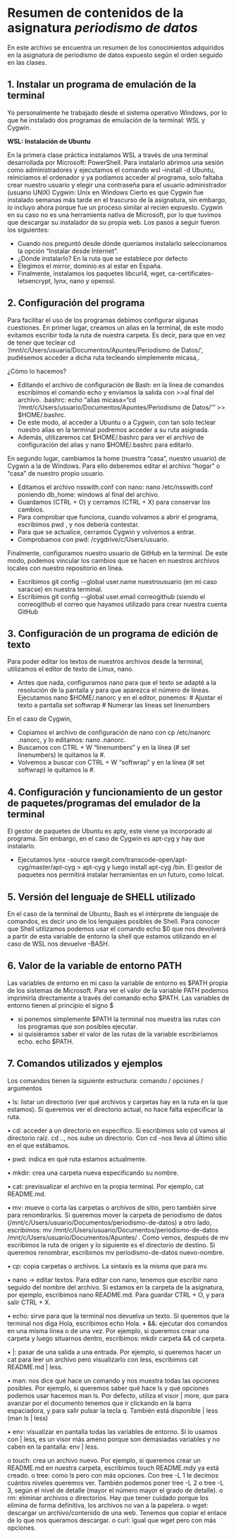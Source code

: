 # Resumen de contenidos de la asignatura *periodismo de datos*
En este archivo se encuentra un resumen de los conocimientos adquiridos en la asignatura de periodismo de datos expuesto según el orden seguido en las clases.
## 1.	Instalar un programa de emulación de la terminal

Yo personalmente he trabajado desde el sistema operativo Windows, por lo que he instalado dos programas de emulación de la terminal: WSL y Cygwin.

**WSL: Instalación de Ubuntu**

En la primera clase práctica instalamos WSL a través de una terminal desarrollada por Microsoft: PowerShell. Para instalarlo abrimos una sesión como administradores y ejecutamos el comando wsl –install -d Ubuntu, reiniciamos el ordenador y ya podíamos acceder al programa, solo faltaba crear nuestro usuario y elegir una contraseña para el usuario administrador (usuario UNIX)
Cygwin: Unix en Windows
Cierto es que Cygwin fue instalado semanas más tarde en el trascurso de la asignatura, sin embargo, lo incluyo ahora porque fue un proceso similar al recién expuesto.
Cygwin en su caso no es una herramienta nativa de Microsoft, por lo que tuvimos que descargar su instalador de su propia web. Los pasos a seguir fueron los siguientes:
-	Cuando nos preguntó desde dónde queríamos instalarlo seleccionamos la opción “Instalar desde Internet”.
-	¿Dónde instalarlo? En la ruta que se establece por defecto
-	Elegimos el mirror, dominio.es al estar en España.
-	Finalmente, instalamos los paquetes libcurl4, wget, ca-certificates-letsencrypt, lynx, nano y openssl.

## 2. Configuración del programa

Para facilitar el uso de los programas debimos configurar algunas cuestiones. 
En primer lugar, creamos un alias en la terminal, 
de este modo evitamos escribir toda la ruta de nuestra carpeta. 
Es decir, para que en vez de tener que teclear cd ‘/mnt/c/Users/usuaria/Documentos/Apuntes/Periodismo de Datos/’, pudiésemos acceder a dicha ruta tecleando simplemente  micasa,. 

¿Cómo lo hacemos? 
-	Editando el archivo de configuración de Bash: en la línea de comandos escribimos el comando echo  y enviamos la salida con >>al final del archivo. .bashrc: echo “alias micasa=“cd ‘/mnt/c/Users/usuario/Documentos/Apuntes/Periodismo de Datos/’” >> $HOME/.bashrc.
-	De este modo, al acceder a Ubuntu o a Cygwin, con tan solo teclear nuestro alias en la terminal podremos acceder a su ruta asignada. 
-	Además, utilizaremos cat $HOME/.bashrc para ver el archivo de configuración del alias y nano $HOME/.bashrc para editarlo.

En segundo lugar, cambiamos la home (nuestra “casa”, nuestro usuario) de Cygwin a la de Windows.
Para ello deberemos editar el archivo “hogar” o “casa” de nuestro propio usuario.
-	Editamos el archivo nsswith.conf con nano: nano /etc/nsswith.conf poniendo db_home: windows al final del archivo.
-	Guardamos (CTRL + O) y cerramos (CTRL + X) para conservar los cambios.
-	Para comprobar que funciona, cuando volvamos a abrir el programa, escribimos pwd , y nos debería contestar.
-	Para que se actualice, cerramos Cygwin y volvemos a entrar.
-	Comprobamos con pwd: /cygdrive/c/Users/usuario.

Finalmente, configuramos nuestro usuario de GitHub en la terminal. 
De este modo, podemos vincular los cambios que se hacen en nuestros archivos locales con nuestro repositorio en línea.
-	Escribimos git config --global user.name nuestrousuario (en mi caso saracse) en nuestra terminal.
-	Escribimos git config --global user.email correogithub (siendo el correogithub el correo que hayamos utilizado para crear nuestra cuenta GitHub

## 3. Configuración de un programa de edición de texto

Para poder editar los textos de nuestros archivos desde la terminal, utilizamos el editor de texto de Linux, nano. 

-	Antes que nada, configuramos nano para que el texto se adapté a la resolución de la pantalla y para que aparezca el número de líneas. Ejecutamos nano $HOME/.nanorc y en el editor, ponemos: # Ajustar el texto a pantalla
set softwrap # Numerar las líneas
set linenumbers

En el caso de Cygwin, 
-	Copiamos el archivo de configuración de nano con cp /etc/nanorc .nanorc, y lo editamos: nano .nanorc.
-	Buscamos con CTRL + W “linenumbers” y en la línea (# set linenumbers) le quitamos la #.
-	Volvemos a buscar con CTRL + W “softwrap” y en la línea (# set softwrap) le quitamos la #.

## 4. Configuración y funcionamiento de un gestor de paquetes/programas del emulador de la terminal

El gestor de paquetes de Ubuntu es apty, este viene ya incorporado al programa. 
Sin embargo, en el caso de Cygwin es apt-cyg y hay que instalarlo. 
-	 Ejecutamos lynx -source rawgit.com/transcode-open/apt-cyg/master/apt-cyg > apt-cyg y luego install apt-cyg /bin. 
El gestor de paquetes nos permitirá instalar herramientas en un futuro, como lolcat.

## 5. Versión del lenguaje de SHELL utilizado

En el caso de la terminal de Ubuntu, Bash es el intérprete de lenguaje de comandos, es decir uno de los lenguajes posibles de Shell. 
Para conocer que Shell utilizamos podemos usar el comando echo $0 que nos devolverá a partir de esta variable de entorno la shell que estamos utilizando en el caso de WSL nos devuelve -BASH.

## 6. Valor de la variable de entorno PATH

Las variables de entorno en mi caso la variable de entorno es $PATH propia de los sistemas de Microsoft. 
Para ver el valor de la variable PATH podemos imprimirla directamente a través del comando echo $PATH.
Las variables de entorno tienen al principio el signo $ 
-	si ponemos simplemente $PATH la terminal nos muestra las rutas con los programas que son posibles ejecutar. 
-	si quisiéramos saber el valor de las rutas de la variable escribiríamos echo. echo $PATH.

## 7. Comandos utilizados y ejemplos

Los comandos tienen la siguiente estructura: comando / opciones / argumentos

•	ls: listar un directorio (ver qué archivos y carpetas hay en la ruta en la que estamos). Si queremos ver el directorio actual, no hace falta especificar la ruta.

•	cd: acceder a un directorio en específico. Si escribimos solo cd vamos al directorio raíz. cd .., nos sube un directorio. Con cd -nos lleva al último sitio en el que estábamos.

•	pwd: indica en qué ruta estamos actualmente.

•	mkdir: crea una carpeta nueva especificando su nombre.

•	cat: previsualizar el archivo en la propia terminal. Por ejemplo, cat README.md.

•	mv: mueve o corta las carpetas o archivos de sitio, pero también sirve para renombrarlos. Si queremos mover la carpeta de periodismo de datos (/mnt/c/Users/usuario/Documentos/periodismo-de-datos) a otro lado, escribimos: mv /mnt/c/Users/usuario/Documentos/periodismo-de-datos /mnt/c/Users/usuario/Documentos/Apuntes/ . Como vemos, después de mv escribimos la ruta de origen y lo siguiente es el directorio de destino. Si queremos renombrar, escribimos mv periodismo-de-datos nuevo-nombre.

•	cp: copia carpetas o archivos. La sintaxis es la misma que para mv.

•	nano → editar textos. Para editar con nano, tenemos que escribir nano seguido del nombre del archivo. Si estamos en la carpeta de la asignatura, por ejemplo, escribimos nano README.md. Para guardar CTRL + O, y para salir CTRL + X.

•	echo: sirve para que la terminal nos devuelva un texto. Si queremos que la terminal nos diga Hola, escribimos echo Hola.
•	&&: ejecutar dos comandos en una misma línea o de una vez. Por ejemplo, si queremos crear una carpeta y luego situarnos dentro, escribimos: mkdir carpeta && cd carpeta.

•	|: pasar de una salida a una entrada. Por ejemplo, si queremos hacer un cat para leer un archivo pero visualizarlo con less, escribimos cat README.md | less.

•	man: nos dice qué hace un comando y nos muestra todas las opciones posibles. Por ejemplo, si queremos saber qué hace ls y qué opciones podemos usar hacemos man ls. Por defecto, utiliza el visor | more, que para avanzar por el documento tenemos que ir clickando en la barra espaciadora, y para salir pulsar la tecla q. También está disponible | less (man ls | less)

•	env: visualizar en pantalla todas las variables de entorno. Si lo usamos con | less, es un visor más ameno porque son demasiadas variables y no caben en la pantalla: env | less.

o	touch: crea un archivo nuevo. Por ejemplo, si queremos crear un README.md en nuestra carpeta, escribimos touch README.mdy ya está creado.
o	tree: como ls pero con más opciones. Con tree -L 1 le decimos cuántos niveles queremos ver. También podemos poner tree -L 2 o tree -L 3, según el nivel de detalle (mayor el número mayor el grado de detalle).
o	rm: eliminar archivos o directorios. Hay que tener cuidado porque los elimina de forma definitiva, los archivos no van a la papelera.
o	wget: descargar un archivo/contenido de una web. Tenemos que copiar el enlace de lo que nos queramos descargar.
o	curl: igual que wget pero con más opciones.
